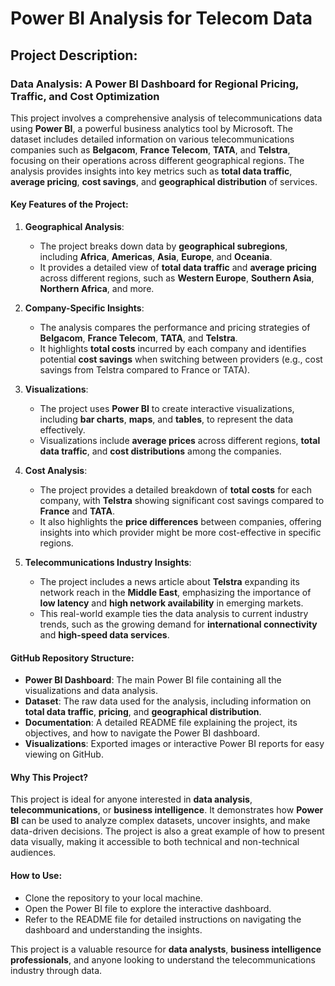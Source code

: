 # Power BI Analysis for Telecom Data



## Project Description: 
### Data Analysis: A Power BI Dashboard for Regional Pricing, Traffic, and Cost Optimization

This project involves a comprehensive analysis of telecommunications data using **Power BI**, a powerful business analytics tool by Microsoft. The dataset includes detailed information on various telecommunications companies such as **Belgacom**, **France Telecom**, **TATA**, and **Telstra**, focusing on their operations across different geographical regions. The analysis provides insights into key metrics such as **total data traffic**, **average pricing**, **cost savings**, and **geographical distribution** of services.

#### Key Features of the Project:

1. **Geographical Analysis**:
   - The project breaks down data by **geographical subregions**, including **Africa**, **Americas**, **Asia**, **Europe**, and **Oceania**.
   - It provides a detailed view of **total data traffic** and **average pricing** across different regions, such as **Western Europe**, **Southern Asia**, **Northern Africa**, and more.

2. **Company-Specific Insights**:
   - The analysis compares the performance and pricing strategies of **Belgacom**, **France Telecom**, **TATA**, and **Telstra**.
   - It highlights **total costs** incurred by each company and identifies potential **cost savings** when switching between providers (e.g., cost savings from Telstra compared to France or TATA).

3. **Visualizations**:
   - The project uses **Power BI** to create interactive visualizations, including **bar charts**, **maps**, and **tables**, to represent the data effectively.
   - Visualizations include **average prices** across different regions, **total data traffic**, and **cost distributions** among the companies.

4. **Cost Analysis**:
   - The project provides a detailed breakdown of **total costs** for each company, with **Telstra** showing significant cost savings compared to **France** and **TATA**.
   - It also highlights the **price differences** between companies, offering insights into which provider might be more cost-effective in specific regions.

5. **Telecommunications Industry Insights**:
   - The project includes a news article about **Telstra** expanding its network reach in the **Middle East**, emphasizing the importance of **low latency** and **high network availability** in emerging markets.
   - This real-world example ties the data analysis to current industry trends, such as the growing demand for **international connectivity** and **high-speed data services**.

#### GitHub Repository Structure:
- **Power BI Dashboard**: The main Power BI file containing all the visualizations and data analysis.
- **Dataset**: The raw data used for the analysis, including information on **total data traffic**, **pricing**, and **geographical distribution**.
- **Documentation**: A detailed README file explaining the project, its objectives, and how to navigate the Power BI dashboard.
- **Visualizations**: Exported images or interactive Power BI reports for easy viewing on GitHub.

#### Why This Project?
This project is ideal for anyone interested in **data analysis**, **telecommunications**, or **business intelligence**. It demonstrates how **Power BI** can be used to analyze complex datasets, uncover insights, and make data-driven decisions. The project is also a great example of how to present data visually, making it accessible to both technical and non-technical audiences.

#### How to Use:
- Clone the repository to your local machine.
- Open the Power BI file to explore the interactive dashboard.
- Refer to the README file for detailed instructions on navigating the dashboard and understanding the insights.

This project is a valuable resource for **data analysts**, **business intelligence professionals**, and anyone looking to understand the telecommunications industry through data.
